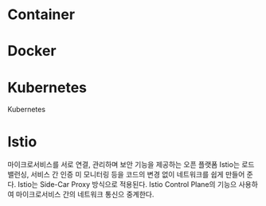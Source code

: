 # Container

# Docker

# Kubernetes
Kubernetes

# Istio
마이크로서비스를 서로 연결, 관리하며 보안 기능을 제공하는 오픈 플랫폼
Istio는 로드밸런싱, 서비스 간 인증 미 모니터링 등을 코드의 변경 없이 네트워크를 쉽게 만들어 준다.
Istio는 Side-Car Proxy 방식으로 적용된다.
Istio Control Plane의 기능으 사용하여 마이크로서비스 간의 네트워크 통신으 중계한다.
